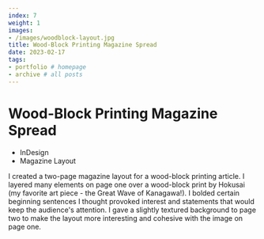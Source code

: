 ```yaml
---
index: 7
weight: 1
images:
- /images/woodblock-layout.jpg
title: Wood-Block Printing Magazine Spread
date: 2023-02-17
tags:
- portfolio # homepage
- archive # all posts
---
```


# Wood-Block Printing Magazine Spread
- InDesign
- Magazine Layout

I created a two-page magazine layout for a wood-block printing article. I layered many elements on page one over a wood-block print by Hokusai (my favorite art piece - the Great Wave of Kanagawa!). I bolded certain beginning sentences I thought provoked interest and statements that would keep the audience's attention. I gave a slightly textured background to page two to make the layout more interesting and cohesive with the image on page one.

<img src="/wave1.png" style="height:1em;margin-left:0">